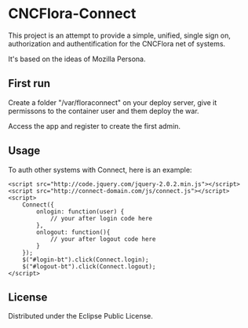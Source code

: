 # CNCFlora-Connect

This project is an attempt to provide a simple, unified, single sign on, authorization and authentification for the CNCFlora net of systems.

It's based on the ideas of Mozilla Persona.

## First run

Create a folder "/var/floraconnect" on your deploy server, give it permissons to the container user and them deploy the war.

Access the app and register to create the first admin.

## Usage

To auth other systems with Connect, here is an example:

    <script src="http://code.jquery.com/jquery-2.0.2.min.js"></script>
    <script src="http://connect-domain.com/js/connect.js"></script>
    <script>
        Connect({
            onlogin: function(user) {
                // your after login code here
            },
            onlogout: function(){
                // your after logout code here
            }
        });
        $("#login-bt").click(Connect.login);
        $("#logout-bt").click(Connect.logout);
    </script>

## License

Distributed under the Eclipse Public License.

